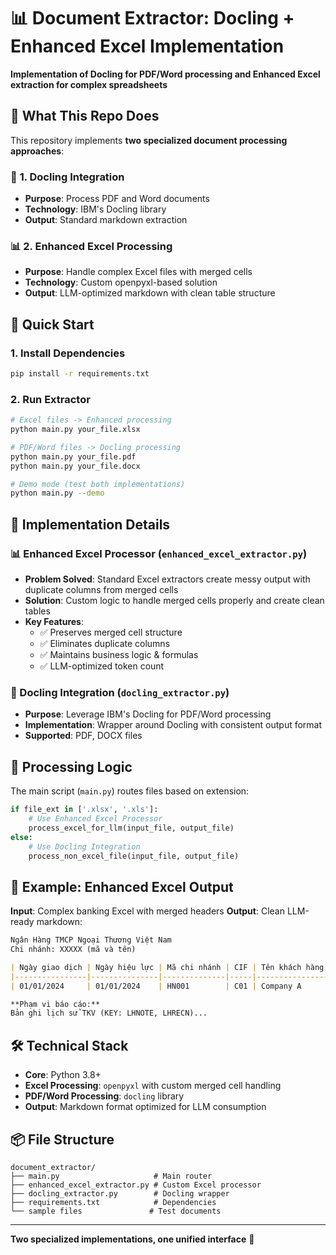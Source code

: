 # 📊 Document Extractor: Docling + Enhanced Excel Implementation

**Implementation of Docling for PDF/Word processing and Enhanced Excel extraction for complex spreadsheets**

## 🎯 What This Repo Does

This repository implements **two specialized document processing approaches**:

### 🐍 **1. Docling Integration**
- **Purpose**: Process PDF and Word documents  
- **Technology**: IBM's Docling library
- **Output**: Standard markdown extraction

### 📊 **2. Enhanced Excel Processing** 
- **Purpose**: Handle complex Excel files with merged cells
- **Technology**: Custom openpyxl-based solution
- **Output**: LLM-optimized markdown with clean table structure

## 🚀 Quick Start

### 1. Install Dependencies
```bash
pip install -r requirements.txt
```

### 2. Run Extractor
```bash
# Excel files -> Enhanced processing
python main.py your_file.xlsx

# PDF/Word files -> Docling processing  
python main.py your_file.pdf
python main.py your_file.docx

# Demo mode (test both implementations)
python main.py --demo
```

## 🔧 Implementation Details

### 📊 Enhanced Excel Processor (`enhanced_excel_extractor.py`)
- **Problem Solved**: Standard Excel extractors create messy output with duplicate columns from merged cells
- **Solution**: Custom logic to handle merged cells properly and create clean tables
- **Key Features**:
  - ✅ Preserves merged cell structure
  - ✅ Eliminates duplicate columns  
  - ✅ Maintains business logic & formulas
  - ✅ LLM-optimized token count

### 🐍 Docling Integration (`docling_extractor.py`)  
- **Purpose**: Leverage IBM's Docling for PDF/Word processing
- **Implementation**: Wrapper around Docling with consistent output format
- **Supported**: PDF, DOCX files

## 📁 Processing Logic

The main script (`main.py`) routes files based on extension:

```python
if file_ext in ['.xlsx', '.xls']:
    # Use Enhanced Excel Processor
    process_excel_for_llm(input_file, output_file)
else:
    # Use Docling Integration  
    process_non_excel_file(input_file, output_file)
```

## 🎯 Example: Enhanced Excel Output

**Input**: Complex banking Excel with merged headers
**Output**: Clean LLM-ready markdown:
```markdown
Ngân Hàng TMCP Ngoại Thương Việt Nam
Chi nhánh: XXXXX (mã và tên)

| Ngày giao dịch | Ngày hiệu lực | Mã chi nhánh | CIF | Tên khách hàng |
|----------------|---------------|--------------|-----|----------------|
| 01/01/2024     | 01/01/2024    | HN001        | C01 | Company A      |

**Phạm vi báo cáo:**
Bản ghi lịch sử TKV (KEY: LHNOTE, LHRECN)...
```

## 🛠 Technical Stack

- **Core**: Python 3.8+
- **Excel Processing**: `openpyxl` with custom merged cell handling
- **PDF/Word Processing**: `docling` library  
- **Output**: Markdown format optimized for LLM consumption

## 📦 File Structure

```
document_extractor/
├── main.py                     # Main router
├── enhanced_excel_extractor.py # Custom Excel processor  
├── docling_extractor.py        # Docling wrapper
├── requirements.txt            # Dependencies
└── sample files               # Test documents
```

---
**Two specialized implementations, one unified interface** 🎉 